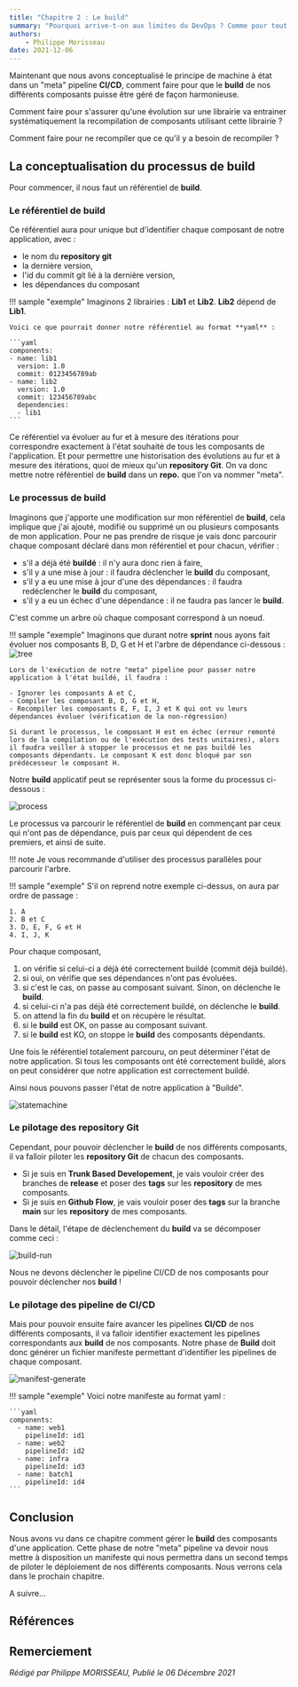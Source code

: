 ```yaml
---
title: "Chapitre 2 : Le build"
summary: "Pourquoi arrive-t-on aux limites du DevOps ? Comme pour tout, le temps fait son œuvre. La démarche DevOps n'y échappe pas. Vous pouvez avoir une démarche très aboutie, au bout de plusieurs mois ou plusieurs années, celle-ci aura naturellement du plomb dans l'aile."
authors:
    - Philippe Morisseau
date: 2021-12-06
---
```


Maintenant que nous avons conceptualisé le principe de machine à état dans un "meta" pipeline **CI/CD**, comment faire pour que le **build** de nos différents composants puisse être géré de façon harmonieuse.

Comment faire pour s'assurer qu'une évolution sur une librairie va entrainer systématiquement la recompilation de composants utilisant cette librairie ?

Comment faire pour ne recompiler que ce qu'il y a besoin de recompiler ?

## La conceptualisation du processus de build

Pour commencer, il nous faut un référentiel de **build**. 

### Le référentiel de build

Ce référentiel aura pour unique but d'identifier chaque composant de notre application, avec :

- le nom du **repository git**
- la dernière version,
- l'id du commit git lié à la dernière version,
- les dépendances du composant

!!! sample "exemple"
    Imaginons 2 librairies : **Lib1** et **Lib2**. **Lib2** dépend de **Lib1**.

    Voici ce que pourrait donner notre référentiel au format **yaml** :

    ```yaml
    components:
    - name: lib1
      version: 1.0
      commit: 0123456789ab
    - name: lib2
      version: 1.0
      commit: 123456789abc
      dependencies: 
      - lib1
    ```

Ce référentiel va évoluer au fur et à mesure des itérations pour correspondre exactement à l'état souhaité de tous les composants de l'application. Et pour permettre une historisation des évolutions au fur et à mesure des itérations, quoi de mieux qu'un **repository Git**.
On va donc mettre notre référentiel de **build** dans un **repo.** que l'on va nommer "meta".

### Le processus de build

Imaginons que j'apporte une modification sur mon référentiel de **build**, cela implique que j'ai ajouté, modifié ou supprimé un ou plusieurs composants de mon application. Pour ne pas prendre de risque je vais donc parcourir chaque composant déclaré dans mon référentiel et pour chacun, vérifier :

- s'il a déjà été **buildé** : il n'y aura donc rien à faire,
- s'il y a une mise à jour : il faudra déclencher le **build** du composant,
- s'il y a eu une mise à jour d'une des dépendances : il faudra redéclencher le **build** du composant,
- s'il y a eu un échec d'une dépendance : il ne faudra pas lancer le **build**.

C'est comme un arbre où chaque composant correspond à un noeud.

!!! sample "exemple"
    Imaginons que durant notre **sprint** nous ayons fait évoluer nos composants B, D, G et H et l'arbre de dépendance ci-dessous :
    ![tree](../../../img/05.comment.build.002.svg)

    Lors de l'exécution de notre "meta" pipeline pour passer notre application à l'état buildé, il faudra :

    - Ignorer les composants A et C,
    - Compiler les composant B, D, G et H,
    - Recompiler les composants E, F, I, J et K qui ont vu leurs dépendances évoluer (vérification de la non-régression)
    
    Si durant le processus, le composant H est en échec (erreur remonté lors de la compilation ou de l'exécution des tests unitaires), alors il faudra veiller à stopper le processus et ne pas buildé les composants dépendants. Le composant K est donc bloqué par son prédécesseur le composant H.

Notre **build** applicatif peut se représenter sous la forme du processus ci-dessous : 

![process](../../../img/05.comment.build.001.svg)

Le processus va parcourir le référentiel de **build** en commençant par ceux qui n'ont pas de dépendance, puis par ceux qui dépendent de ces premiers, et ainsi de suite. 

!!! note
    Je vous recommande d'utiliser des processus parallèles pour parcourir l'arbre.

!!! sample "exemple" 
    S'il on reprend notre exemple ci-dessus, on aura par ordre de passage :

    1. A
    2. B et C
    3. D, E, F, G et H
    4. I, J, K

Pour chaque composant,

1. on vérifie si celui-ci a déjà été correctement buildé (commit déjà buildé).
2. si oui, on vérifie que ses dépendances n'ont pas évoluées.
3. si c'est le cas, on passe au composant suivant. Sinon, on déclenche le **build**.
4. si celui-ci n'a pas déjà été correctement buildé, on déclenche le **build**.
5. on attend la fin du **build** et on récupère le résultat.
6. si le **build** est OK, on passe au composant suivant.
7. si le **build** est KO, on stoppe le **build** des composants dépendants.

Une fois le référentiel totalement parcouru, on peut déterminer l'état de notre application. Si tous les composants ont été correctement buildé, alors on peut considérer que notre application est correctement buildé.

Ainsi nous pouvons passer l'état de notre application à "Buildé".

![statemachine](../../../img/05.comment.build.003.svg)

### Le pilotage des repository Git

Cependant, pour pouvoir déclencher le **build** de nos différents composants, il va falloir piloter les **repository Git** de chacun des composants.

- Si je suis en **Trunk Based Developement**, je vais vouloir créer des branches de **release** et poser des **tags** sur les **repository** de mes composants.
- Si je suis en **Github Flow**, je vais vouloir poser des **tags** sur la branche **main** sur les **repository** de mes composants.

Dans le détail, l'étape de déclenchement du **build** va se décomposer comme ceci :

![build-run](../../../img/05.comment.build.004.svg)

Nous ne devons déclencher le pipeline CI/CD de nos composants pour pouvoir déclencher nos **build** !

### Le pilotage des pipeline de CI/CD

Mais pour pouvoir ensuite faire avancer les pipelines **CI/CD** de nos différents composants, il va falloir identifier exactement les pipelines correspondants aux **build** de nos composants.
Notre phase de **Build** doit donc générer un fichier manifeste permettant d'identifier les pipelines de chaque composant.

![manifest-generate](../../../img/05.comment.build.005.svg)

!!! sample "exemple"
    Voici notre manifeste au format yaml :

    ```yaml
    components:
      - name: web1
        pipelineId: id1
      - name: web2
        pipelineId: id2
      - name: infra
        pipelineId: id3
      - name: batch1
        pipelineId: id4
    ```

## Conclusion

Nous avons vu dans ce chapitre comment gérer le **build** des composants d'une application. Cette phase de notre "meta" pipeline va devoir nous mettre à disposition un manifeste qui nous permettra dans un second temps de piloter le déploiement de nos différents composants. Nous verrons cela dans le prochain chapitre.

A suivre...

## Références


## Remerciement


_Rédigé par Philippe MORISSEAU, Publié le 06 Décembre 2021_